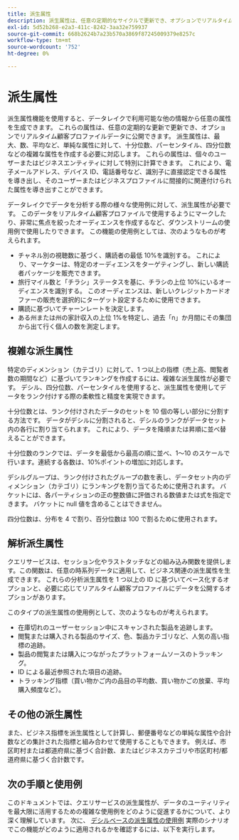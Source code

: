 ```yaml
---
title: 派生属性
description: 派生属性は、任意の定期的なサイクルで更新でき、オプションでリアルタイム顧客プロファイルデータに公開できる、任意の属性を生成する便利な手段です。 このドキュメントでは、クエリサービスを使用して、プロファイルデータで使用する派生属性を作成する方法の概要を説明します。
exl-id: 5d52b268-e2a3-411c-8242-3aa32e759937
source-git-commit: 668b2624b7a23b570a3869f87245009379e8257c
workflow-type: tm+mt
source-wordcount: '752'
ht-degree: 0%

---
```


# 派生属性

派生属性機能を使用すると、データレイクで利用可能な他の情報から任意の属性を生成できます。 これらの属性は、任意の定期的な更新で更新でき、オプションでリアルタイム顧客プロファイルデータに公開できます。 派生属性は、最大、数、平均など、単純な属性に対して、十分位数、パーセンタイル、四分位数などの複雑な属性を作成する必要に対応します。 これらの属性は、個々のユーザーまたはビジネスエンティティに対して特別に計算できます。 これにより、電子メールアドレス、デバイス ID、電話番号など、識別子に直接認定できる属性を導き出し、そのユーザーまたはビジネスプロファイルに間接的に関連付けられた属性を導き出すことができます。

データレイクでデータを分析する際の様々な使用例に対して、派生属性が必要です。 このデータをリアルタイム顧客プロファイルで使用するようにマークしたり、非常に焦点を絞ったオーディエンスを作成するなど、ダウンストリームの使用例で使用したりできます。 この機能の使用例としては、次のようなものが考えられます。

* チャネル別の視聴数に基づく、購読者の最低 10%を識別する。 これにより、マーケターは、特定のオーディエンスをターゲティングし、新しい購読者パッケージを販売できます。
* 旅行マイル数と「チラシ」ステータスを基に、チラシの上位 10%にいるオーディエンスを識別する。 このオーディエンスは、新しいクレジットカードオファーの販売を選択的にターゲット設定するために使用できます。
* 購読に基づいてチャーンレートを決定します。
* ある州または州の家計収入の上位 1%を特定し、過去「n」か月間にその集団から出て行く個人の数を測定します。

## 複雑な派生属性

特定のディメンション（カテゴリ）に対して、1 つ以上の指標（売上高、閲覧者数の期間など）に基づいてランキングを作成するには、複雑な派生属性が必要です。 デシル、四分位数、パーセンタイルを使用すると、派生属性を使用してデータをランク付けする際の柔軟性と精度を実現できます。

十分位数とは、ランク付けされたデータのセットを 10 個の等しい部分に分割する方法です。 データがデシルに分割されると、デシルのランクがデータセット内の各行に割り当てられます。 これにより、データを降順または昇順に並べ替えることができます。

十分位数のランクでは、データを最低から最高の順に並べ、1～10 のスケールで行います。連続する各数は、10%ポイントの増加に対応します。

デシルグループは、ランク付けされたグループの数を表し、データセット内のディメンション（カテゴリ）にランキングを割り当てるために使用されます。 バケットには、各パーティションの正の整数値に評価される数値または式を指定できます。 バケットに null 値を含めることはできません。

四分位数は、分布を 4 で割り、百分位数は 100 で割るために使用されます。

## 解析派生属性

クエリサービスは、セッション化やラストタッチなどの組み込み関数を提供します。この関数は、任意の時系列データに適用して、ビジネス関連の派生属性を生成できます。 これらの分析派生属性を 1 つ以上の ID に基づいてベース化するオプションと、必要に応じてリアルタイム顧客プロファイルにデータを公開するオプションがあります。

このタイプの派生属性の使用例として、次のようなものが考えられます。

* 在庫切れのユーザーセッション中にスキャンされた製品を追跡します。
* 閲覧または購入される製品のサイズ、色、製品カテゴリなど、人気の高い指標の追跡。
* 製品の閲覧または購入につながったプラットフォームソースのトラッキング。
* ID による最近参照された項目の追跡。
* トラッキング指標（買い物かご内の品目の平均数、買い物かごの放棄、平均購入頻度など）。

## その他の派生属性

また、ビジネス指標を派生属性として計算し、郵便番号などの単純な属性や合計数などの集計された指標と組み合わせて使用することもできます。 例えば、市区町村または都道府県に基づく合計数、またはビジネスカテゴリや市区町村/都道府県に基づく合計数です。

## 次の手順と使用例

このドキュメントでは、クエリサービスの派生属性が、データのユーティリティを最大限に活用するための複雑な使用例をどのように促進するかについて、より深く理解しています。 次に、 [デシルベースの派生属性の使用例](../../use-cases/deciles-use-case.md) 実際のシナリオでこの機能がどのように適用されるかを確認するには、以下を実行します。

